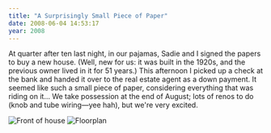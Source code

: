 ```yaml
---
title: "A Surprisingly Small Piece of Paper"
date: 2008-06-04 14:53:17
year: 2008
---
```

At quarter after ten last night, in our pajamas, Sadie and I signed the papers to buy a new house.  (Well, new for us: it was built in the 1920s, and the previous owner lived in it for 51 years.)  This afternoon I picked up a check at the bank and handed it over to the real estate agent as a down payment.  It seemed like such a small piece of paper, considering everything that was riding on it… We take possession at the end of August; lots of renos to do (knob and tube wiring—yee hah), but we're very excited.

<img src="{{'/files/2008/06/front.jpg' | relative_url}}" alt="Front of house" class="centered">

<img src="{{'/files/2008/06/fp.jpg' | relative_url}}" alt="Floorplan" class="centered">
